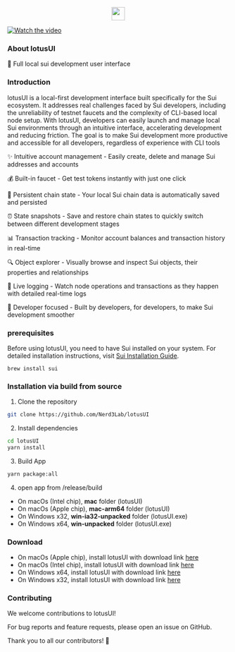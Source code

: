 <p align="center">
    <picture>
      <source media="(prefers-color-scheme: dark)" srcset="https://i.ibb.co/9Hrstbj9/Logo-dark.png">
      <img src="https://i.ibb.co/BH2Cbt2c/Logo.png" height="30">
    </picture>
</p>

[![Watch the video](https://img.youtube.com/vi/GwAGGE-0MHE/maxresdefault.jpg)](https://youtu.be/GwAGGE-0MHE)

### About lotusUI

🚀 Full local sui development user interface

### Introduction

lotusUI is a local-first development interface built specifically for the Sui ecosystem. It addresses real challenges faced by Sui developers, including the unreliability of testnet faucets and the complexity of CLI-based local node setup. With lotusUI, developers can easily launch and manage local Sui environments through an intuitive interface, accelerating development and reducing friction. The goal is to make Sui development more productive and accessible for all developers, regardless of experience with CLI tools

✨ Intuitive account management - Easily create, delete and manage Sui addresses and accounts

💰 Built-in faucet - Get test tokens instantly with just one click

💾 Persistent chain state - Your local Sui chain data is automatically saved and persisted

⏰ State snapshots - Save and restore chain states to quickly switch between different development stages

📊 Transaction tracking - Monitor account balances and transaction history in real-time

🔍 Object explorer - Visually browse and inspect Sui objects, their properties and relationships

📝 Live logging - Watch node operations and transactions as they happen with detailed real-time logs

🎯 Developer focused - Built by developers, for developers, to make Sui development smoother

### prerequisites

Before using lotusUI, you need to have Sui installed on your system. For detailed installation instructions, visit [Sui Installation Guide](https://docs.sui.io/guides/developer/getting-started/sui-install).

```Quick install via Homebrew
brew install sui
```

### Installation via build from source

1. Clone the repository

```bash
git clone https://github.com/Nerd3Lab/lotusUI
```

2. Install dependencies

```bash
cd lotusUI
yarn install
```

3. Build App

```bash
yarn package:all
```

4. open app from /release/build

- On macOs (Intel chip), **mac** folder (lotusUI)
- On macOs (Apple chip), **mac-arm64** folder (lotusUI)
- On Windows x32, **win-ia32-unpacked** folder (lotusUI.exe)
- On Windows x64, **win-unpacked** folder (lotusUI.exe)

### Download

- On macOs (Apple chip), install lotusUI with download link [here](https://github.com/Nerd3Lab/lotusUI/releases/download/v1.0.0/lotusUI-1.0.0-arm64.dmg)
- On macOs (Intel chip), install lotusUI with download link [here](https://github.com/Nerd3Lab/lotusUI/releases/download/v1.0.0/lotusUI-1.0.0.dmg)
- On Windows x64, install lotusUI with download link [here](https://github.com/Nerd3Lab/lotusUI/releases/download/v1.0.0/lotusUI-1.0.0-win.zip)
- On Windows x32, install lotusUI with download link [here](https://github.com/Nerd3Lab/lotusUI/releases/download/v1.0.0/lotusUI-1.0.0-ia32-win.zip)

### Contributing

We welcome contributions to lotusUI!

For bug reports and feature requests, please open an issue on GitHub.

Thank you to all our contributors! 🙏
